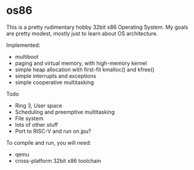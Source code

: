 # os86
This is a pretty rudimentary hobby 32bit x86 Operating System.  My goals are pretty modest, mostly just to learn about OS architecture.

Implemented:
- multiboot
- paging and virtual memory, with high-memory kernel
- simple heap allocation with first-fit kmalloc() and kfree()
- simple interrupts and exceptions
- simple cooperative multitasking

Todo
- Ring 3, User space
- Scheduling and preemptive multitasking
- File system
- lots of other stuff
- Port to RISC-V and run on jpu?


To compile and run, you will need:
- qemu
- cross-platform 32bit x86 toolchain
